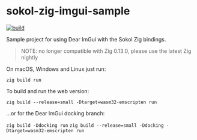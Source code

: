 # sokol-zig-imgui-sample

[![build](https://github.com/floooh/sokol-zig-imgui-sample/actions/workflows/main.yml/badge.svg)](https://github.com/floooh/sokol-zig-imgui-sample/actions/workflows/main.yml)

Sample project for using Dear ImGui with the Sokol Zig bindings.

> NOTE: no longer compatible with Zig 0.13.0, please use the latest Zig nightly

On macOS, Windows and Linux just run:

`zig build run`

To build and run the web version:

`zig build --release=small -Dtarget=wasm32-emscripten run`

...or for the Dear ImGui docking branch:

`zig build -Ddocking run`
`zig build --release=small -Ddocking -Dtarget=wasm32-emscripten run`
